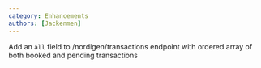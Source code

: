 ```yaml
---
category: Enhancements
authors: [Jackenmen]
---
```


Add an `all` field to /nordigen/transactions endpoint with ordered array of both booked and pending transactions
